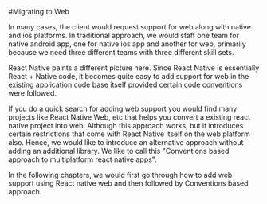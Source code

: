 #Migrating to Web

In many cases, the client would request support for web along with native and ios platforms. In traditional approach, we would staff one team for native android app, one for native ios app and another for web, primarily because we need three different teams with three different skill sets.

React Native paints a different picture here. Since React Native is essentially React + Native code, it becomes quite easy to add support for web in the existing application code base itself provided certain code conventions were followed.

If you do a quick search for adding web support you would find many projects like React Native Web, etc that helps you convert a existing react native project into web. Although this approach works, but it introduces certain restrictions that come with React Native itself on the web platform also. Hence, we would like to introduce an alternative approach without adding an additional library. We like to call this "Conventions based approach to multiplatform react native apps".

In the following chapters, we would first go through how to add web support using React native web and then followed by Conventions based approach.
